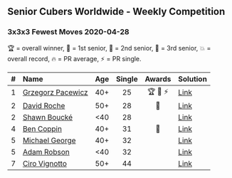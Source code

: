 ## Senior Cubers Worldwide - Weekly Competition
### 3x3x3 Fewest Moves 2020-04-28

🏆 = overall winner, 🥇 = 1st senior, 🥈 = 2nd senior, 🥉 = 3rd senior, 💥 = overall record, 🔥 = PR average, ⚡ = PR single.

| # | Name | Age | Single | Awards | Solution |
| :--: | :-- | :--: | :--: | :--: | :-- |
| 1 | [Grzegorz Pacewicz](../../persons/grzegorz_pacewicz/333fm.md) | 40+ | 25 | 🏆 🥇 ⚡ | [Link](https://www.facebook.com/events/339284923718995/permalink/341683326812488/) |
| 2 | [David Roche](../../persons/david_roche/333fm.md) | 50+ | 28 | 🥈 | [Link](https://www.facebook.com/events/339284923718995/permalink/343729683274519/) |
| 2 | [Shawn Boucké](../../persons/shawn_boucke/333fm.md) | <40 | 28 |  | [Link](https://www.facebook.com/events/339284923718995/permalink/339355220378632/) |
| 4 | [Ben Coppin](../../persons/ben_coppin/333fm.md) | 40+ | 31 | 🥉 | [Link](https://www.facebook.com/events/339284923718995/permalink/339287250385429/) |
| 5 | [Michael George](../../persons/michael_george/333fm.md) | 40+ | 32 |  | [Link](https://www.facebook.com/events/339284923718995/permalink/340759803571507/) |
| 5 | [Adam Robson](../../persons/adam_robson/333fm.md) | <40 | 32 |  | [Link](https://www.facebook.com/events/339284923718995/permalink/340722156908605/) |
| 7 | [Ciro Vignotto](../../persons/ciro_vignotto/333fm.md) | 50+ | 44 |  | [Link](https://www.facebook.com/events/339284923718995/permalink/339353070378847/) |

<!-- Global site tag (gtag.js) - Google Analytics -->
<script async src="https://www.googletagmanager.com/gtag/js?id=UA-86348435-3"></script>
<script>window.dataLayer = window.dataLayer || []; function gtag() {dataLayer.push(arguments);} gtag('js', new Date()); gtag('config', 'UA-86348435-3');</script>
